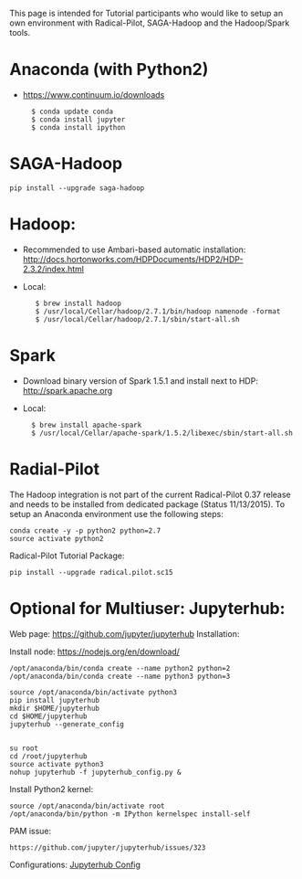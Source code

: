 This page is intended for Tutorial participants who would like to setup an own environment with Radical-Pilot, SAGA-Hadoop and the Hadoop/Spark tools.

# Anaconda (with Python2)

* https://www.continuum.io/downloads

        $ conda update conda
        $ conda install jupyter
        $ conda install ipython

# SAGA-Hadoop

    pip install --upgrade saga-hadoop

# Hadoop:

* Recommended to use Ambari-based automatic installation: <http://docs.hortonworks.com/HDPDocuments/HDP2/HDP-2.3.2/index.html>
* Local:
     
         $ brew install hadoop
         $ /usr/local/Cellar/hadoop/2.7.1/bin/hadoop namenode -format
         $ /usr/local/Cellar/hadoop/2.7.1/sbin/start-all.sh

# Spark

* Download binary version of Spark 1.5.1 and install next to HDP: <http://spark.apache.org>
* Local:
       
        $ brew install apache-spark 
        $ /usr/local/Cellar/apache-spark/1.5.2/libexec/sbin/start-all.sh

# Radial-Pilot

The Hadoop integration is not part of the current Radical-Pilot 0.37 release and needs to be installed from dedicated package (Status 11/13/2015). To setup an Anaconda environment use the following steps:

    conda create -y -p python2 python=2.7 
    source activate python2

Radical-Pilot Tutorial Package:

    pip install --upgrade radical.pilot.sc15


# Optional for Multiuser: Jupyterhub: 

Web page: <https://github.com/jupyter/jupyterhub>
Installation:

Install node: <https://nodejs.org/en/download/>

    /opt/anaconda/bin/conda create --name python2 python=2
    /opt/anaconda/bin/conda create --name python3 python=3

    source /opt/anaconda/bin/activate python3
    pip install jupyterhub
    mkdir $HOME/jupyterhub
    cd $HOME/jupyterhub
    jupyterhub --generate_config


    su root
    cd /root/jupyterhub
    source activate python3
    nohup jupyterhub -f jupyterhub_config.py &

Install Python2 kernel:

    source /opt/anaconda/bin/activate root
    /opt/anaconda/bin/python -m IPython kernelspec install-self
    
PAM issue:

    https://github.com/jupyter/jupyterhub/issues/323

Configurations: [Jupyterhub Config](./configs/jupyterhub_config.py)



